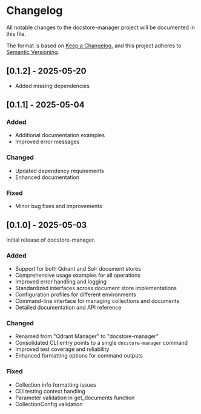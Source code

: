 # Changelog

All notable changes to the docstore-manager project will be documented in this file.

The format is based on [Keep a Changelog](https://keepachangelog.com/en/1.0.0/),
and this project adheres to [Semantic Versioning](https://semver.org/spec/v2.0.0.html).

## [0.1.2] - 2025-05-20
- Added missing dependencies

## [0.1.1] - 2025-05-04

### Added
- Additional documentation examples
- Improved error messages

### Changed
- Updated dependency requirements
- Enhanced documentation

### Fixed
- Minor bug fixes and improvements

## [0.1.0] - 2025-05-03

Initial release of docstore-manager.

### Added
- Support for both Qdrant and Solr document stores
- Comprehensive usage examples for all operations
- Improved error handling and logging
- Standardized interfaces across document store implementations
- Configuration profiles for different environments
- Command-line interface for managing collections and documents
- Detailed documentation and API reference

### Changed
- Renamed from "Qdrant Manager" to "docstore-manager"
- Consolidated CLI entry points to a single `docstore-manager` command
- Improved test coverage and reliability
- Enhanced formatting options for command outputs

### Fixed
- Collection info formatting issues
- CLI testing context handling
- Parameter validation in get_documents function
- CollectionConfig validation
